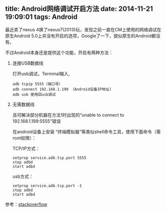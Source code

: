title: Android网络调试开启方法
date: 2014-11-21 19:09:01
tags: Android
---
最近卖了nexus 4换了nexus7(2013)玩，发现之前一直在CM上使用的网络调试在原生Android 5.0上并没有开启的选项，Google了一下，貌似原生的Android都没有。

不过Android本身还是提供这个功能，开启有两种方法：
<!-- more -->

1. 连接USB数据线

   打开usb调试，Terminal输入,

       adb tcpip 5555（端口号）    
       adb connect 192.168.1.199 （Android设备IP地址)
       adb usb 使用回usb调试

2. 无需数据线
   
   且可解决部分机器在方法1时出现的“unable to connect to 192.168.1.199:5555”错误

   在android设备上安装 “终端模拟器”等类似shell命令工具，使用下面命令（需root权限）：

   TCP/IP方式：

       setprop service.adb.tcp.port 5555
       stop adbd
       start adbd

   usb方式：

       setprop service.adb.tcp.port -1
       stop adbd
       start adbd

参考：[stackoverflow](http://stackoverflow.com/questions/2604727/how-can-i-connect-to-android-with-adb-over-tcp)